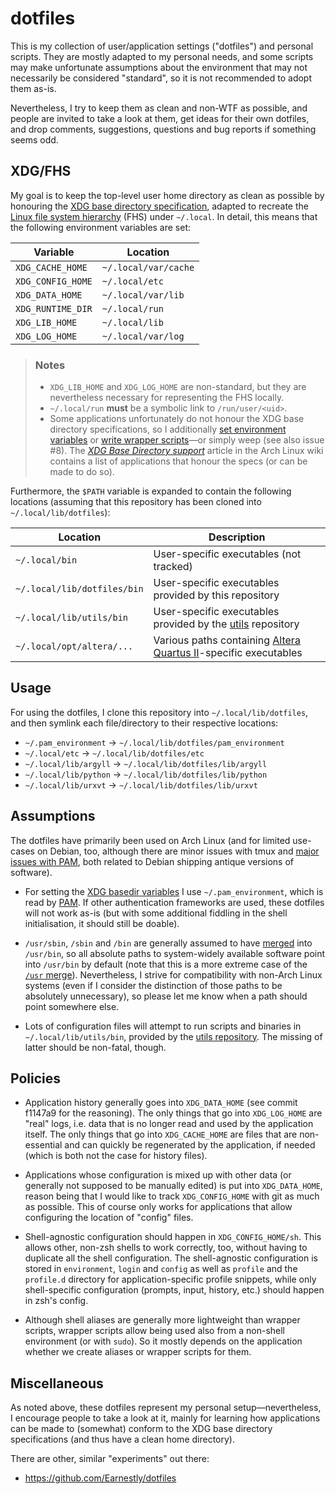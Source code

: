 dotfiles
========

This is my collection of user/application settings ("dotfiles") and personal
scripts. They are mostly adapted to my personal needs, and some scripts may make
unfortunate assumptions about the environment that may not necessarily be
considered "standard", so it is not recommended to adopt them as-is.

Nevertheless, I try to keep them as clean and non-WTF as possible, and people
are invited to take a look at them, get ideas for their own dotfiles, and drop
comments, suggestions, questions and bug reports if something seems odd.


XDG/FHS
-------

My goal is to keep the top-level user home directory as clean as possible by
honouring the [XDG base directory
specification](https://specifications.freedesktop.org/basedir-spec/latest/index.html),
adapted to recreate the [Linux file system
hierarchy](http://linux.die.net/man/7/hier) (FHS) under `~/.local`. In detail,
this means that the following environment variables are set:

| Variable          | Location             |
| ----------------- | -------------------- |
| `XDG_CACHE_HOME`  | `~/.local/var/cache` |
| `XDG_CONFIG_HOME` | `~/.local/etc`       |
| `XDG_DATA_HOME`   | `~/.local/var/lib`   |
| `XDG_RUNTIME_DIR` | `~/.local/run`       |
| `XDG_LIB_HOME`    | `~/.local/lib`       |
| `XDG_LOG_HOME`    | `~/.local/var/log`   |

> ### Notes
> * `XDG_LIB_HOME` and `XDG_LOG_HOME` are non-standard, but they are
>   nevertheless necessary for representing the FHS locally.
> * `~/.local/run` **must** be a symbolic link to `/run/user/<uid>`.
> * Some applications unfortunately do not honour the XDG base directory
>   specifications, so I additionally [set environment
>   variables](pam_environment) or [write wrapper scripts](bin)&mdash;or simply
>   weep (see also issue #8). The [*XDG Base Directory
>   support*](https://wiki.archlinux.org/index.php/XDG_Base_Directory_support)
>   article in the Arch Linux wiki contains a list of applications that honour
>   the specs (or can be made to do so).

Furthermore, the `$PATH` variable is expanded to contain the following
locations (assuming that this repository has been cloned into
`~/.local/lib/dotfiles`):

| Location                    | Description |
| --------------------------- | --- |
| `~/.local/bin`              | User-specific executables (not tracked) |
| `~/.local/lib/dotfiles/bin` | User-specific executables provided by this repository |
| `~/.local/lib/utils/bin`    | User-specific executables provided by the [utils](https://github.co/ayekat/utils) repository |
| `~/.local/opt/altera/...`   | Various paths containing [Altera Quartus II](https://en.wikipedia.org/wiki/Altera_Quartus)-specific executables |


Usage
-----

For using the dotfiles, I clone this repository into `~/.local/lib/dotfiles`,
and then symlink each file/directory to their respective locations:

* `~/.pam_environment` → `~/.local/lib/dotfiles/pam_environment`
* `~/.local/etc` → `~/.local/lib/dotfiles/etc`
* `~/.local/lib/argyll` → `~/.local/lib/dotfiles/lib/argyll`
* `~/.local/lib/python` → `~/.local/lib/dotfiles/lib/python`
* `~/.local/lib/urxvt` → `~/.local/lib/dotfiles/lib/urxvt`


Assumptions
-----------

The dotfiles have primarily been used on Arch Linux (and for limited use-cases
on Debian, too, although there are minor issues with tmux and [major issues with
PAM](https://github.com/ayekat/dotfiles/issues/8), both related to Debian
shipping antique versions of software).

* For setting the [XDG basedir variables](#xdgfhs) I use `~/.pam_environment`,
  which is read by [PAM](https://wiki.archlinux.org/index.php/PAM). If other
  authentication frameworks are used, these dotfiles will not work as-is (but
  with some additional fiddling in the shell initialisation, it should still be
  doable).

* `/usr/sbin`, `/sbin` and `/bin` are generally assumed to have
  [merged](https://www.archlinux.org/news/binaries-move-to-usrbin-requiring-update-intervention/)
  into `/usr/bin`, so all absolute paths to system-widely available software
  point into `/usr/bin` by default (note that this is a more extreme case of the
  [`/usr`
  merge](https://www.freedesktop.org/wiki/Software/systemd/TheCaseForTheUsrMerge/)).
  Nevertheless, I strive for compatibility with non-Arch Linux systems (even if
  I consider the distinction of those paths to be absolutely unnecessary), so
  please let me know when a path should point somewhere else.

* Lots of configuration files will attempt to run scripts and binaries in
  `~/.local/lib/utils/bin`, provided by the [utils
  repository](https://github.com/ayekat/utils). The missing of latter should be
  non-fatal, though.


Policies
--------

* Application history generally goes into `XDG_DATA_HOME` (see commit f1147a9
  for the reasoning). The only things that go into `XDG_LOG_HOME` are "real"
  logs, i.e. data that is no longer read and used by the application itself. The
  only things that go into `XDG_CACHE_HOME` are files that are non-essential and
  can quickly be regenerated by the application, if needed (which is both not
  the case for history files).

* Applications whose configuration is mixed up with other data (or generally not
  supposed to be manually edited) is put into `XDG_DATA_HOME`, reason being that
  I would like to track `XDG_CONFIG_HOME` with git as much as possible. This of
  course only works for applications that allow configuring the location of
  "config" files.

* Shell-agnostic configuration should happen in `XDG_CONFIG_HOME/sh`. This
  allows other, non-zsh shells to work correctly, too, without having to
  duplicate all the shell configuration. The shell-agnostic configuration is
  stored in `environment`, `login` and `config` as well as `profile` and the
  `profile.d` directory for application-specific profile snippets, while only
  shell-specific configuration (prompts, input, history, etc.) should happen in
  zsh's config.

* Although shell aliases are generally more lightweight than wrapper scripts,
  wrapper scripts allow being used also from a non-shell environment (or with
  `sudo`). So it mostly depends on the application whether we create aliases or
  wrapper scripts for them.


Miscellaneous
-------------

As noted above, these dotfiles represent my personal setup&mdash;nevertheless, I
encourage people to take a look at it, mainly for learning how applications can
be made to (somewhat) conform to the XDG base directory specifications (and thus
have a clean home directory).

There are other, similar "experiments" out there:

* https://github.com/Earnestly/dotfiles
